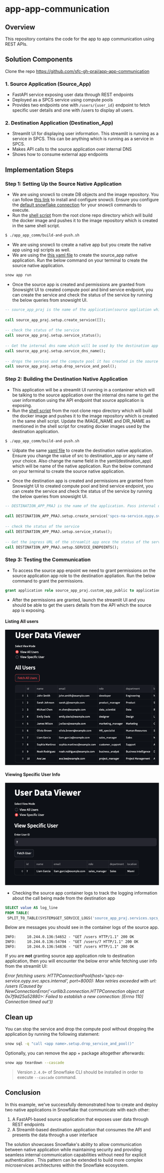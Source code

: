 # app-app-communication

## Overview 
This repository contains the code for the app to app communication using REST APIs.

## Solution Components
Clone the repo https://github.com/sfc-gh-praj/app-app-communication

### 1. Source Application (Source_App)
- FastAPI service exposing user data through REST endpoints
- Deployed as a SPCS service using compute pools
- Provides two endpoints one with `/users/{user_id}` endpoint to fetch specific user details and one with /users to display all users.

### 2. Destination Application (Destination_App) 

- Streamlit UI for displaying user information. This streamlit is running as a service in SPCS. This can be anything which is running as a service in SPCS.
- Makes API calls to the source application over internal DNS
- Shows how to consume external app endpoints

## Implementation Steps

### Step 1: Setting Up the Source Native Application

- We are using snowcli to create DB objects and the image repository. You can follow [this link](https://docs.snowflake.com/en/developer-guide/snowflake-cli/installation/installation) to install and configure snowcli. Ensure you configure the [default snowflake connection](https://docs.snowflake.com/en/developer-guide/snowflake-cli/connecting/configure-connections#set-the-default-connection) for your snowcli commands to execute.
- Run the [shell script](app_app_comm/build-and-push.sh) from the root clone repo directory which will build the docker image and pushes it to the image repository which is created in the same shell script.

```bash
$ ./app_app_comm/build-and-push.sh
```

- We are using snowcli to create a native app but you create the native app using sql scripts as well.
- We are using the [this yaml file](app_app_comm/snowflake.yml) to create the source_app native application. Run the below command on your terminal to create the source native application.

```bash
snow app run
```

- Once the source app is created and permissions are granted from Snowsight UI to created compute pool and bind service endpoint, you can create the service and check the status of the service by running the below queries from snowsight UI.

```sql
-- source_app_praj is the name of the application(source appliation which will expose an rest api endpoint)

call source_app_praj.setup.create_service([]);

-- check the status of the service
call source_app_praj.setup.service_status();

-- Get the internal dns name which will be used by the destination app to fetch the user information.
call source_app_praj.setup.service_dns_name();

-- drops the service and the compute pool it has created in the source application.
call source_app_praj.setup.drop_service_and_pool();
```

### Step 2: Building the Destination Native Application

- This application will be a streamlit UI running in a contaniner which will be talking to the source application over the internal dns name to get the user information using the API endpoint that source application is exposing. 
- Run the [shell script](app_app_comm/build-and-push.sh) from the root clone repo directory which will build the docker image and pushes it to the image repository which is created in the same shell script. Update the IMAGE_NAME and DIR_NAME as mentioned in the shell script for creating docker images used by the destination application.

```bash
$ ./app_app_comm/build-and-push.sh
```

- Udpate the same [yaml file](app_app_comm/snowflake.yml) to create the destination native application. Ensure you change the value of src to destination_app or any name of your choice. Also change the name field in the yaml(destination_app) which will be name of the native application. Run the below command on your terminal to create the source native application. 

- Once the destination app is created and permissions are granted from Snowsight UI to created compute pool and bind service endpoint, you can create the service and check the status of the service by running the below queries from snowsight UI.

```sql
-- DESTINATION_APP_PRAJ is the name of the application. Pass internal dna name which is the output of  source_app_praj.setup.service_dns_name() SP as an input to the create_service function. Port will be the same which is 8000 ;

call DESTINATION_APP_PRAJ.setup.create_service('spcs-na-service.oypy.svc.spcs.internal','8000');

-- check the status of the service
call DESTINATION_APP_PRAJ.setup.service_status();

-- Get the ingress URL of the streamlit app once the status of the service is READY.
call DESTINATION_APP_PRAJ.setup.SERVICE_ENDPOINTS();
```

### Step 3: Testing the Communication

- To access the source app enpoint we need to grant permissions on the source application app role to the destination appliation. Run the below command to grant the permissions.

```sql
grant application role source_app_praj.custom_app_public to application DESTINATION_APP_PRAJ;
```

- After the permissions are granted, launch the streamlit UI and you should be able to get the users details from the API which the source app is exposing.

#### Listing All users 
![Streamlit_UI](app_app_comm/AllUsers.png)

#### Viewing Specific User Info
![Streamlit_UI](app_app_comm/SpecificUser.png)

- Checking the source app container logs to track the logging information about the call being made from the destination app
```sql
SELECT value AS log_line
FROM TABLE(
 SPLIT_TO_TABLE(SYSTEM$GET_SERVICE_LOGS('source_app_praj.services.spcs_na_service', 0, 'users'), '\n'));
 ```
Below are messages you should see in the container logs of the source app.

 ``` 
INFO:     10.244.0.136:54652 - "GET /users HTTP/1.1" 200 OK
INFO:     10.244.0.136:54704 - "GET /users/7 HTTP/1.1" 200 OK
INFO:     10.244.0.136:54836 - "GET /users HTTP/1.1" 200 OK
```

If you are <b>not</b> granting source app application role to destination application, then you will encounter the below error while fetching user info from the streamlit UI:

<I>Error fetching users: HTTPConnectionPool(host='spcs-na-service.oypy.svc.spcs.internal', port=8000): Max retries exceeded with url: /users (Caused by NewConnectionError('<urllib3.connection.HTTPConnection object at 0x7f9d25a52880>: Failed to establish a new connection: [Errno 110] Connection timed out')) </I>


## Clean up

You can stop the service and drop the compute pool without dropping the application by running the following statement:

```sh
snow sql -q "call <app name>.setup.drop_service_and_pool()"
```
Optionally, you can remove the app + package altogether afterwards:

```sh
snow app teardown --cascade
```
> Version `2.4.0+` of Snowflake CLI should be installed in order to execute `--cascade` command.

## Conclusion

In this example, we've successfully demonstrated how to create and deploy two native applications in Snowflake that communicate with each other:

1. A FastAPI-based source application that exposes user data through REST endpoints
2. A Streamlit-based destination application that consumes the API and presents the data through a user interface

The solution showcases Snowflake's ability to allow communication between native application while maintaining security and providing seamless internal communication capabilities without need for explicit authentication . This pattern can be extended to build more complex microservices architectures within the Snowflake ecosystem.
